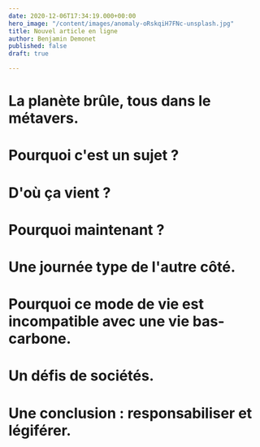 ```yaml
---
date: 2020-12-06T17:34:19.000+00:00
hero_image: "/content/images/anomaly-oRskqiH7FNc-unsplash.jpg"
title: Nouvel article en ligne
author: Benjamin Demonet
published: false
draft: true

---
```

# La planète brûle, tous dans le métavers.

# Pourquoi c'est un sujet ?

# D'où ça vient ?

# Pourquoi maintenant ?

# Une journée type de l'autre côté.

# Pourquoi ce mode de vie est incompatible avec une vie bas-carbone.

# Un défis de sociétés.

# Une conclusion : responsabiliser et légiférer.
